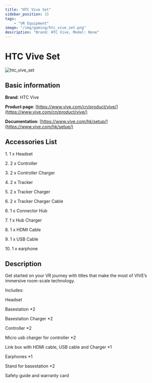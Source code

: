 ```yaml
---
title: "HTC Vive Set"
sidebar_position: 15
tags:
    - "VR Equipment"
image: "/img/gaming/htc_vive_set.png"
description: "Brand: HTC Vive, Model: None"
---
```

# HTC Vive Set

![htc_vive_set](/img/gaming/htc_vive_set.png)

## Basic information

**Brand**: HTC Vive

**Product page**: [https://www.vive.com/cn/product/vive/](https://www.vive.com/cn/product/vive/)

**Documentation**: [https://www.vive.com/hk/setup/](https://www.vive.com/hk/setup/)

## Accessories List

1\. 1 x Headset

 2\. 2 x Controller

 3\. 2 x Controller Charger

 4\. 2 x Tracker

 5\. 2 x Tracker Charger

 6\. 2 x Tracker Charger Cable

 6\. 1 x Connector Hub

 7\. 1 x Hub Charger

 8\. 1 x HDMI Cable

 9\. 1 x USB Cable

 10\. 1 x earphone

## Description

Get started on your VR journey with titles that make the most of VIVE’s immersive room\-scale technology\.



Includes:

Headset

Basestation \*2

Basestation Charger \*2

Controller \*2

Micro usb charger for controller \*2

Link box with HDMI cable, USB cable and Charger \*1

Earphones \*1

Stand for basestation \*2

Safety guide and warranty card

